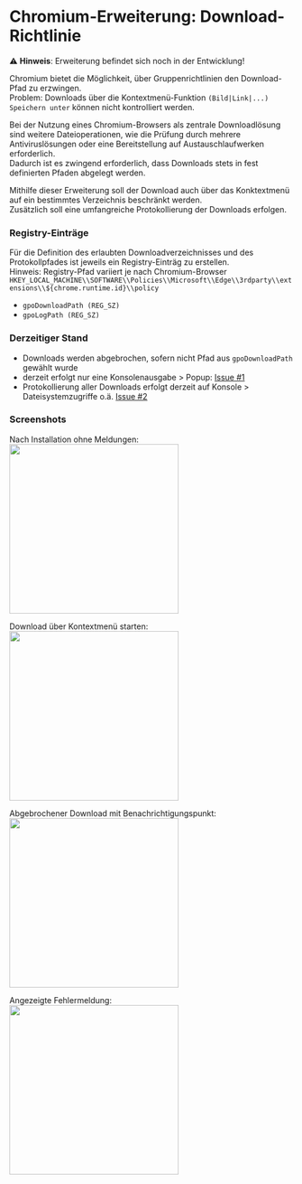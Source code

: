 # Chromium-Erweiterung: Download-Richtlinie

:warning: **Hinweis**: Erweiterung befindet sich noch in der Entwicklung!

Chromium bietet die Möglichkeit, über Gruppenrichtlinien den Download-Pfad zu erzwingen.<br>Problem: Downloads über die Kontextmenü-Funktion `(Bild|Link|...) Speichern unter` können nicht kontrolliert werden.

Bei der Nutzung eines Chromium-Browsers als zentrale Downloadlösung sind weitere Dateioperationen, wie die Prüfung durch mehrere Antiviruslösungen oder eine Bereitstellung auf Austauschlaufwerken erforderlich.<br>Dadurch ist es zwingend erforderlich, dass Downloads stets in fest definierten Pfaden abgelegt werden.

Mithilfe dieser Erweiterung soll der Download auch über das Konktextmenü auf ein bestimmtes Verzeichnis beschränkt werden.<br>Zusätzlich soll eine umfangreiche Protokollierung der Downloads erfolgen.

### Registry-Einträge
Für die Definition des erlaubten Downloadverzeichnisses und des Protokollpfades ist jeweils ein Registry-Einträg zu erstellen.<br>Hinweis: Registry-Pfad variiert je nach Chromium-Browser<br>
`HKEY_LOCAL_MACHINE\\SOFTWARE\\Policies\\Microsoft\\Edge\\3rdparty\\extensions\\${chrome.runtime.id}\\policy`
 - `gpoDownloadPath (REG_SZ)`
 - `gpoLogPath (REG_SZ)`

### Derzeitiger Stand
 - Downloads werden abgebrochen, sofern nicht Pfad aus `gpoDownloadPath` gewählt wurde
 - derzeit erfolgt nur eine Konsolenausgabe > Popup: [Issue #1](/../../issues/1)
 - Protokollierung aller Downloads erfolgt derzeit auf Konsole > Dateisystemzugriffe o.ä. [Issue #2](/../../issues/2)

### Screenshots
Nach Installation ohne Meldungen:<br>
<img src="https://github.com/KNGP14/chromium-download-policy/blob/master/media/prev_no-messages.png" height="300">

Download über Kontextmenü starten:<br>
<img src="https://github.com/KNGP14/chromium-download-policy/blob/master/media/prev_start-download.png" height="300">

Abgebrochener Download mit Benachrichtigungspunkt:<br>
<img src="https://github.com/KNGP14/chromium-download-policy/blob/master/media/prev_cancled-download-and-badge.png" height="300">

Angezeigte Fehlermeldung:<br>
<img src="https://github.com/KNGP14/chromium-download-policy/blob/master/media/prev_cancled-download-message.png" height="300">
